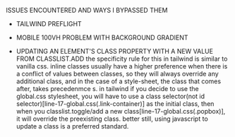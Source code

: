 ISSUES ENCOUNTERED AND WAYS I BYPASSED THEM

- TAILWIND PREFLIGHT
- MOBILE 100VH PROBLEM WITH BACKGROUND GRADIENT

- UPDATING AN ELEMENT'S CLASS PROPERTY WITH A NEW VALUE FROM CLASSLIST.ADD
the specificity rule for this in tailwind is similar to vanilla css. inline classes usually have a higher preference
when there is a conflict of values between classes, so they will always override any additional class, and in the case of a style-sheet, the class that comes after, takes precedenmce s. in tailwind if you decide to use the global.css stylesheet, you will have to use a class selector(not id selector)[line-17-global.css(.link-container)] as the initial class, then when you classlist.toggle/add a new class[line-17-global.css(.popbox)], it will override the preexisting class.
better still, using javascript to update a class is a preferred standard.